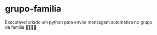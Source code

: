 # grupo-familia
Executável criado um python para enviar mensagem automática no grupo da família 👨‍👩‍👧‍👦
